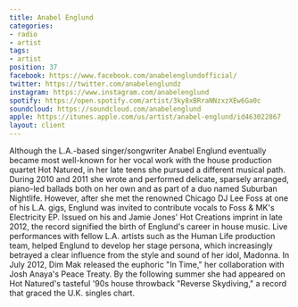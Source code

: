 ```yaml
---
title: Anabel Englund
categories:
- radio
- artist
tags:
- artist
position: 37
facebook: https://www.facebook.com/anabelenglundofficial/
twitter: https://twitter.com/anabelenglundz
instagram: https://www.instagram.com/anabelenglund
spotify: https://open.spotify.com/artist/3ky8xBRraNNzxzXEw6Ga0c
soundcloud: https://soundcloud.com/anabelenglund
apple: https://itunes.apple.com/us/artist/anabel-englund/id463022867
layout: client
---
```


Although the L.A.-based singer/songwriter Anabel Englund eventually became most well-known for her vocal work with the house production quartet Hot Natured, in her late teens she pursued a different musical path. During 2010 and 2011 she wrote and performed delicate, sparsely arranged, piano-led ballads both on her own and as part of a duo named Suburban Nightlife. However, after she met the renowned Chicago DJ Lee Foss at one of his L.A. gigs, Englund was invited to contribute vocals to Foss & MK's Electricity EP. Issued on his and Jamie Jones' Hot Creations imprint in late 2012, the record signified the birth of Englund's career in house music. Live performances with fellow L.A. artists such as the Human Life production team, helped Englund to develop her stage persona, which increasingly betrayed a clear influence from the style and sound of her idol, Madonna. In July 2012, Dim Mak released the euphoric "In Time," her collaboration with Josh Anaya's Peace Treaty. By the following summer she had appeared on Hot Natured's tasteful '90s house throwback "Reverse Skydiving," a record that graced the U.K. singles chart.